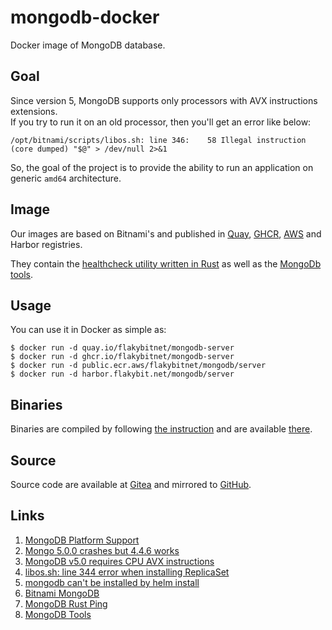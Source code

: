 # mongodb-docker

Docker image of MongoDB database.

## Goal

Since version 5, MongoDB supports only processors with AVX instructions extensions.  
If you try to run it on an old processor, then you'll get an error like below:
```
/opt/bitnami/scripts/libos.sh: line 346:    58 Illegal instruction     (core dumped) "$@" > /dev/null 2>&1
```
So, the goal of the project is to provide the ability to run an application on generic `amd64` architecture.

## Image

Our images are based on Bitnami's and published in [Quay](https://quay.io/repository/flakybitnet/mongodb-server),
[GHCR](https://github.com/flakybitnet/nextcloud-docker/pkgs/container/mongodb-server), [AWS](https://gallery.ecr.aws/flakybitnet/mongodb/server) and Harbor registries.

They contain the [healthcheck utility written in Rust](https://github.com/syndikat7/mongodb-rust-ping) as well as the [MongoDb tools](https://github.com/mongodb/mongo-tools).

## Usage

You can use it in Docker as simple as:
```
$ docker run -d quay.io/flakybitnet/mongodb-server
$ docker run -d ghcr.io/flakybitnet/mongodb-server
$ docker run -d public.ecr.aws/flakybitnet/mongodb/server
$ docker run -d harbor.flakybit.net/mongodb/server
```

## Binaries

Binaries are compiled by following [the instruction](./Build.md) and are available [there](https://dist.flakybit.net/mongodb/).

## Source

Source code are available at [Gitea](https://gitea.flakybit.net/flakybit/mongodb-docker) and mirrored to [GitHub](https://github.com/flakybitnet/mongodb-docker).

## Links

1. [MongoDB Platform Support](https://www.mongodb.com/docs/manual/administration/production-notes/#platform-support)
2. [Mongo 5.0.0 crashes but 4.4.6 works](https://github.com/docker-library/mongo/issues/485)
3. [MongoDB v5.0 requires CPU AVX instructions](https://github.com/turnkeylinux/tracker/issues/1724)
4. [libos.sh: line 344 error when installing ReplicaSet](https://github.com/bitnami/charts/issues/12834)
5. [mongodb can't be installed by helm install](https://github.com/bitnami/charts/issues/10255)
6. [Bitnami MongoDB](https://github.com/bitnami/containers/tree/main/bitnami/mongodb/7.0/debian-12)
7. [MongoDB Rust Ping](https://github.com/syndikat7/mongodb-rust-ping)
8. [MongoDB Tools](https://github.com/mongodb/mongo-tools)
